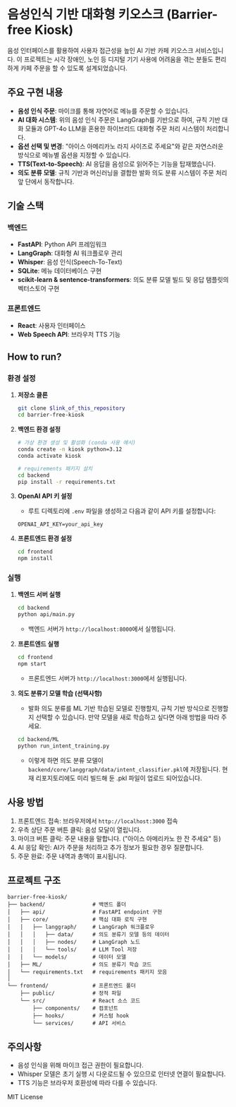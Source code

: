 # 음성인식 기반 대화형 키오스크 (Barrier-free Kiosk)

음성 인터페이스를 활용하여 사용자 접근성을 높인 AI 기반 카페 키오스크 서비스입니다. 이 프로젝트는 시각 장애인, 노인 등 디지털 기기 사용에 어려움을 겪는 분들도 편리하게 카페 주문을 할 수 있도록 설계되었습니다.

## 주요 구현 내용

- **음성 인식 주문**: 마이크를 통해 자연어로 메뉴를 주문할 수 있습니다.
- **AI 대화 시스템**: 위의 음성 인식 주문은 LangGraph를 기반으로 하여, 규칙 기반 대화 모듈과 GPT-4o LLM을 혼용한 하이브리드 대화형 주문 처리 시스템이 처리합니다.
- **옵션 선택 및 변경**: "아이스 아메리카노 라지 사이즈로 주세요"와 같은 자연스러운 방식으로 메뉴별 옵션을 지정할 수 있습니다.
- **TTS(Text-to-Speech)**: AI 응답을 음성으로 읽어주는 기능을 탑재했습니다.
- **의도 분류 모델**: 규칙 기반과 머신러닝을 결합한 발화 의도 분류 시스템이 주문 처리 앞 단에서 동작합니다.

## 기술 스택

### 백엔드
- **FastAPI**: Python API 프레임워크
- **LangGraph**: 대화형 AI 워크플로우 관리
- **Whisper**: 음성 인식(Speech-To-Text)
- **SQLite**: 메뉴 데이터베이스 구현
- **scikit-learn & sentence-transformers**: 의도 분류 모델 빌드 및 응답 탬플릿의 벡터스토어 구현

### 프론트엔드
- **React**: 사용자 인터페이스
- **Web Speech API**: 브라우저 TTS 기능

## How to run?

### 환경 설정

1. **저장소 클론**
   ```bash
   git clone $link_of_this_repository
   cd barrier-free-kiosk
   ```

2. **백엔드 환경 설정**
   ```bash
   # 가상 환경 생성 및 활성화 (conda 사용 예시)
   conda create -n kiosk python=3.12
   conda activate kiosk
   
   # requirements 패키지 설치
   cd backend
   pip install -r requirements.txt
   ```

3. **OpenAI API 키 설정**
   - 루트 디렉토리에 `.env` 파일을 생성하고 다음과 같이 API 키를 설정합니다:
   ```
   OPENAI_API_KEY=your_api_key
   ```

4. **프론트엔드 환경 설정**
   ```bash
   cd frontend
   npm install
   ```

### 실행

1. **백엔드 서버 실행**
   ```bash
   cd backend
   python api/main.py
   ```
   - 백엔드 서버가 `http://localhost:8000`에서 실행됩니다.

2. **프론트엔드 실행**
   ```bash
   cd frontend
   npm start
   ```
   - 프론트엔드 서버가 `http://localhost:3000`에서 실행됩니다.

3. **의도 분류기 모델 학습 (선택사항)**
   - 발화 의도 분류를 ML 기반 학습된 모델로 진행할지, 규칙 기반 방식으로 진행할지 선택할 수 있습니다. 만약 모델을 새로 학습하고 싶다면 아래 방법을 따라 주세요.
   ```bash
   cd backend/ML
   python run_intent_training.py
   ```
   - 이렇게 하면 의도 분류 모델이 `backend/core/langgraph/data/intent_classifier.pkl`에 저장됩니다. 현재 리포지토리에도 미리 빌드해 둔 .pkl 파일이 업로드 되어있습니다.

## 사용 방법

1. 프론트엔드 접속: 브라우저에서 `http://localhost:3000` 접속
2. 우측 상단 주문 버튼 클릭: 음성 모달이 열립니다.
3. 마이크 버튼 클릭: 주문 내용을 말합니다. ("아이스 아메리카노 한 잔 주세요" 등)
4. AI 응답 확인: AI가 주문을 처리하고 추가 정보가 필요한 경우 질문합니다.
5. 주문 완료: 주문 내역과 총액이 표시됩니다.

## 프로젝트 구조

```
barrier-free-kiosk/
├── backend/               # 백엔드 폴더
│   ├── api/               # FastAPI endpoint 구현
│   ├── core/              # 핵심 대화 로직 구현
│   │   ├── langgraph/     # LangGraph 워크플로우
│   │   │   ├── data/      # 의도 분류기 모델 등의 데이터
│   │   │   ├── nodes/     # LangGraph 노드
│   │   │   └── tools/     # LLM Tool 저장
│   │   └── models/        # 데이터 모델
│   ├── ML/                # 의도 분류기 학습 코드
│   └── requirements.txt   # requirements 패키지 모음
│
└── frontend/              # 프론트엔드 폴더
    ├── public/            # 정적 파일
    └── src/               # React 소스 코드
        ├── components/    # 컴포넌트
        ├── hooks/         # 커스텀 hook
        └── services/      # API 서비스
```

## 주의사항

- 음성 인식을 위해 마이크 접근 권한이 필요합니다.
- Whisper 모델은 초기 실행 시 다운로드될 수 있으므로 인터넷 연결이 필요합니다.
- TTS 기능은 브라우저 호환성에 따라 다를 수 있습니다.


MIT License
